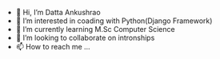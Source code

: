 - 👋 Hi, I’m Datta Ankushrao
- 👀 I’m interested in coading with Python(Django Framework)
- 🌱 I’m currently learning M.Sc Computer Science 
- 💞️ I’m looking to collaborate on intronships
- 📫 How to reach me ...

<!---
Ankushrao1912/Ankushrao1912 is a ✨ special ✨ repository because its `README.md` (this file) appears on your GitHub profile.
You can click the Preview link to take a look at your changes.
--->
